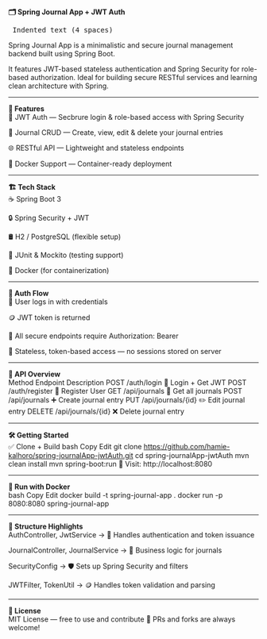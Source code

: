 **🗂️ Spring Journal App + JWT Auth**<br>
<pre> Indented text (4 spaces) </pre>Spring Journal App is a minimalistic and secure journal management backend built using Spring Boot.
It features JWT-based stateless authentication and Spring Security for role-based authorization.
Ideal for building secure RESTful services and learning clean architecture with Spring.

---

**🚀 Features**<br>
🔐 JWT Auth — Secbrure login & role-based access with Spring Security

📓 Journal CRUD — Create, view, edit & delete your journal entries

🌐 RESTful API — Lightweight and stateless endpoints

🐳 Docker Support — Container-ready deployment

---

**🏗️ Tech Stack**<br>
☕ Spring Boot 3

🔒 Spring Security + JWT

🛢️ H2 / PostgreSQL (flexible setup)

🧪 JUnit & Mockito (testing support)

🐳 Docker (for containerization)

---

**🔐 Auth Flow**<br>
👤 User logs in with credentials

🪙 JWT token is returned

🔐 All secure endpoints require Authorization: Bearer <token>

🔄 Stateless, token-based access — no sessions stored on server

---

**🧭 API Overview**<br>
Method	Endpoint	Description
POST	/auth/login	🔐 Login + Get JWT
POST	/auth/register	🧾 Register User
GET	/api/journals	📓 Get all journals
POST	/api/journals	➕ Create journal entry
PUT	/api/journals/{id}	✏️ Edit journal entry
DELETE	/api/journals/{id}	❌ Delete journal entry

---

**🛠️ Getting Started**<br>
✅ Clone + Build
bash
Copy
Edit
git clone https://github.com/hamie-kalhoro/spring-journalApp-jwtAuth.git
cd spring-journalApp-jwtAuth
mvn clean install
mvn spring-boot:run
🔗 Visit: http://localhost:8080

---

**🐳 Run with Docker**<br>
bash
Copy
Edit
docker build -t spring-journal-app .
docker run -p 8080:8080 spring-journal-app

---

**📁 Structure Highlights**<br>
AuthController, JwtService → 🔐 Handles authentication and token issuance

JournalController, JournalService → 📓 Business logic for journals

SecurityConfig → 🛡️ Sets up Spring Security and filters

JWTFilter, TokenUtil → 🪙 Handles token validation and parsing

---

**📜 License**<br>
MIT License — free to use and contribute 🤝
PRs and forks are always welcome!

